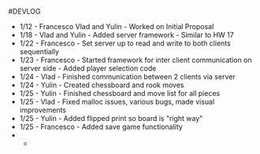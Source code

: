 #DEVLOG

- 1/12 - Francesco Vlad and Yulin - Worked on Initial Proposal
- 1/18 - Vlad and Yulin - Added server framework - Similar to HW 17
- 1/22 - Francesco - Set server up to read and write to both clients sequentially
- 1/23 - Francesco - Started framework for inter client communication on server side - Added player selection code
- 1/24 - Vlad - Finished communication between 2 clients via server
- 1/24 - Yulin - Created chessboard and rook moves
- 1/25 - Yulin - Finished chessboard and move list for all pieces
- 1/25 - Vlad - Fixed malloc issues, various bugs, made visual improvements
- 1/25 - Yulin - Added flipped print so board is "right way"
- 1/25 - Francesco - Added save game functionality
-  -
